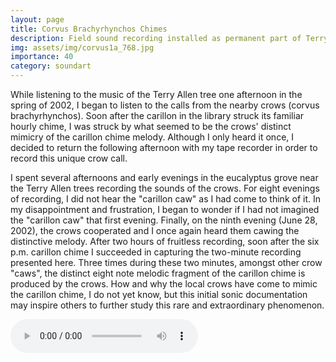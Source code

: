 ```yaml
---
layout: page
title: Corvus Brachyrhynchos Chimes
description: Field sound recording installed as permanent part of Terry Allen's Trees installation of the Stuart Collection at UCSD.
img: assets/img/corvus1a_768.jpg
importance: 40
category: soundart
---
```


While listening to the music of the Terry Allen tree one afternoon in the spring of 2002, I began to listen to the calls from the nearby crows (corvus brachyrhynchos). Soon after the carillon in the library struck its familiar hourly chime, I was struck by what seemed to be the crows' distinct mimicry of the carillon chime melody. Although I only heard it once, I decided to return the following afternoon with my tape recorder in order to record this unique crow call.

I spent several afternoons and early evenings in the eucalyptus grove near the Terry Allen trees recording the sounds of the crows. For eight evenings of recording, I did not hear the "carillon caw" as I had come to think of it. In my disappointment and frustration, I began to wonder if I had not imagined the "carillon caw" that first evening. Finally, on the ninth evening (June 28, 2002), the crows cooperated and I once again heard them cawing the distinctive melody. After two hours of fruitless recording, soon after the six p.m. carillon chime I succeeded in capturing the two-minute recording presented here. Three times during these two minutes, amongst other crow "caws", the distinct eight note melodic fragment of the carillon chime is produced by the crows. How and why the local crows have come to mimic the carillon chime, I do not yet know, but this initial sonic documentation may inspire others to further study this rare and extraordinary phenomenon.

<audio controls="controls">
	<source src="/sound/corvus.ogg" type="audio/ogg"/>
	<source src="/sound/corvus.mp3" type="audio/mpeg"/>
html5 browsers only.

<div class="row">
    <div class="col-sm mt-3 mt-md-0">
        {% include figure.liquid path="assets/img/corvus1a_768.jpg" title="corvus" class="img-fluid rounded z-depth-1" %}
    </div>
</div>
<div class="caption">
    Corvus Brachyrhynchos Chimes, a sound installation - Ted Apel - sound

</div>
